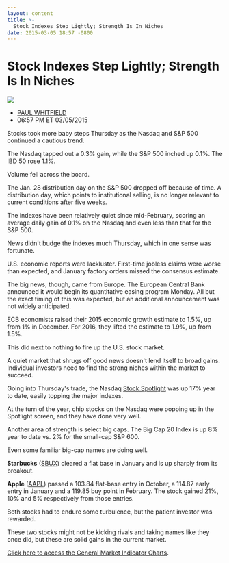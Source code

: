 ```yaml
---
layout: content
title: >-
  Stock Indexes Step Lightly; Strength Is In Niches
date: 2015-03-05 18:57 -0800
---
```



Stock Indexes Step Lightly; Strength Is In Niches
==================================================


![](https://www.investors.com/wp-content/uploads/ibd-migrated-images/MPv_150306_635611656647916246.png)

* [PAUL WHITFIELD](https://www.investors.com/author/whitfieldp/ "Posts by PAUL WHITFIELD")
* 06:57 PM ET 03/05/2015




  

Stocks took more baby steps Thursday as the Nasdaq and S&P 500 continued a cautious trend.

  

The Nasdaq tapped out a 0.3% gain, while the S&P 500 inched up 0.1%. The IBD 50 rose 1.1%.

  

Volume fell across the board.

  

The Jan. 28 distribution day on the S&P 500 dropped off because of time. A distribution day, which points to institutional selling, is no longer relevant to current conditions after five weeks.

  

The indexes have been relatively quiet since mid-February, scoring an average daily gain of 0.1% on the Nasdaq and even less than that for the S&P 500.

  

News didn't budge the indexes much Thursday, which in one sense was fortunate.

  

U.S. economic reports were lackluster. First-time jobless claims were worse than expected, and January factory orders missed the consensus estimate.

  

The big news, though, came from Europe. The European Central Bank announced it would begin its quantitative easing program Monday. All but the exact timing of this was expected, but an additional announcement was not widely anticipated.

  

ECB economists raised their 2015 economic growth estimate to 1.5%, up from 1% in December. For 2016, they lifted the estimate to 1.9%, up from 1.5%.

  

This did next to nothing to fire up the U.S. stock market.

  

A quiet market that shrugs off good news doesn't lend itself to broad gains. Individual investors need to find the strong niches within the market to succeed.

  

Going into Thursday's trade, the Nasdaq [Stock Spotlight](http://news.investors.com/investing-stock-spotlight/030515-742170-biogen-idec-stock-new-high.htm) was up 17% year to date, easily topping the major indexes.

  

At the turn of the year, chip stocks on the Nasdaq were popping up in the Spotlight screen, and they have done very well.

  

Another area of strength is select big caps. The Big Cap 20 Index is up 8% year to date vs. 2% for the small-cap S&P 600.

  

Even some familiar big-cap names are doing well.

  

**Starbucks** ([SBUX](https://research.investors.com/quote.aspx?symbol=SBUX)) cleared a flat base in January and is up sharply from its breakout.

  

**Apple** ([AAPL](https://research.investors.com/quote.aspx?symbol=AAPL)) passed a 103.84 flat-base entry in October, a 114.87 early entry in January and a 119.85 buy point in February. The stock gained 21%, 10% and 5% respectively from those entries.

  

Both stocks had to endure some turbulence, but the patient investor was rewarded.

  

These two stocks might not be kicking rivals and taking names like they once did, but these are solid gains in the current market.

  

[Click here to access the General Market Indicator Charts](https://www.investors.com/pdf/GMI_030615.pdf).




